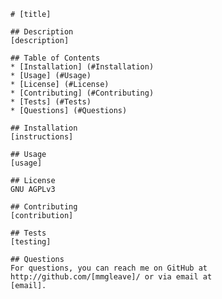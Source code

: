 
    # [title]

    ## Description
    [description]

    ## Table of Contents
    * [Installation] (#Installation)
    * [Usage] (#Usage)
    * [License] (#License)
    * [Contributing] (#Contributing)
    * [Tests] (#Tests)
    * [Questions] (#Questions)
  
    ## Installation
    [instructions]

    ## Usage
    [usage]

    ## License
    GNU AGPLv3

    ## Contributing
    [contribution]

    ## Tests
    [testing]

    ## Questions
    For questions, you can reach me on GitHub at 
    http://github.com/[mmgleave]/ or via email at 
    [email].
    